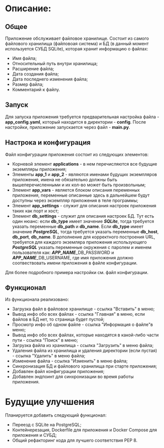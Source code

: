 # Описание: 

## Общее
Приложение обслуживает файловое хранилище. Состоит из самого файлового хранилища (файловоая система) и БД (в данный момент используется СУБД SQLite), которая хранит информацию о файлах:

* Имя файла;
* Относительный путь внутри хранилища;
* Расширение файла;
* Дата создания файла;
* Дата последнего изменения файла;
* Размер файла;
* Комментарий к файлу.

## Запуск

Для запуска приложения требуется предварительная настройка файла - **app_config.yaml**, который находится в директории - **config**.
После настройки, приложение запускается через файл - **main.py**.

## Настрока и конфигурация

Файл конфигурации приложения состоит из следующих элементов:

* Корневой элемент **applications** -  в нем перечисляются все будущие экземпляры приложения;
* Элементы **app_1** и **app_2** - являются именами будущих экземпляров приложения, имена не обязательно должны быть вышеперечисленными и
    их кол-во может быть произвольным;
* Элемент **app_vars** - является блоком описания переменных приложения, переменные описанные здесь в дальнейшем будут доступны через экземпляр
    приложения в теле программы;
* Элемент **app_settings** - служит для описания настроек приложения таких как порт и хост;
* Элемент **db_settings** - служит для описания настроек БД. Тут есть один нюанс: если **db_type** имеет значение ***SQLite***, тогда требуется указать
    переменные **db_path** и **db_name**. Если **db_type** имеет значение ***PostgreSQL***, тогда требуется указать переменные **db_host**, **db_port**, **db_name**. В дополнение для корректного построения URL, требуется для каждого экземляра приложения использующего ***PostgreSQL*** указать переменные окружения с паролем и именем пользователя как: ***APP_NAME***_DB_PASSWORD и ***APP_NAME***_DB_USERNAME, где имя приложения должно соотвествовать имени приложения в файле конфигурации.

Для более подробного примера настройки см. файл конфигурации.

## Функционал

Из функционала реализовано:

* Загрузка файл в файловое хранилище - ссылка "Вставить" в меню;
* Вывод инфо обо всех файлах - ссылка "Главная" в меню, если файлов в БД нет, то страница будет пустой;
* Просмотр инфо об одном файле - ссылка "Информация о файле"в меню;
* Вывод инфо обо всех файлах, которые находятся в какой-либо части пути - ссылка "Поиск" в меню;
* Загрузка файла из хранилища - ссылка "Загрузить" в меню файла;
* Удаления файла из хранилища и удаления директории (если пустая) - ссылка "Удалить" в меню файла;
* Изменение файла - ссылка "Изменить" в меню файла;
* Синхронизация БД и файлового хранилища при старте приложения;
* Добавлен файл конфигурации приложения;
* Добавлен эндпоинт для синхронизации во время работы приложения.

# Будущие улучшения

Планируется добавить следующий функционал:
* Переезд с SQLite на PostgreSQL;
* Контейнерезация, Dockerfile для приложения и Docker Compose для приложения и СУБД;
* Общий рефакторинг кода для лучшего соответствия PEP 8.
